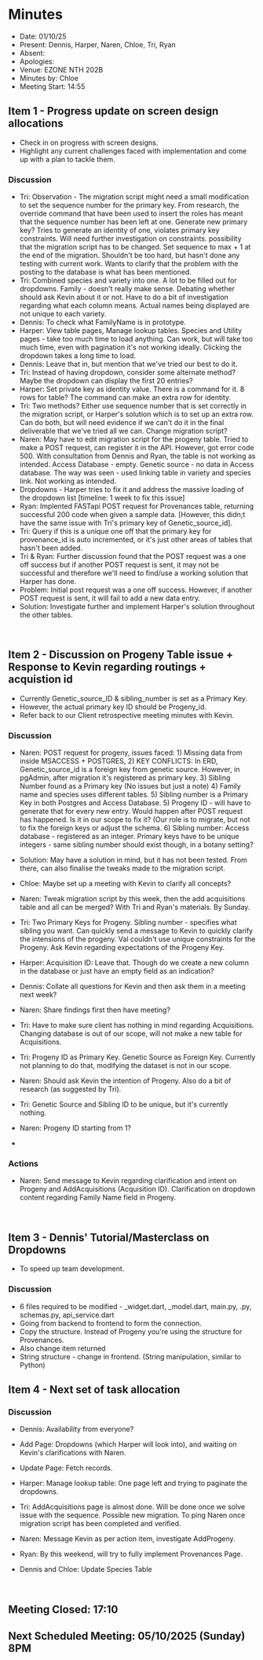 # Minutes 

- Date: 01/10/25
- Present: Dennis, Harper, Naren, Chloe, Tri, Ryan 
- Absent:
- Apologies:
- Venue: EZONE NTH 202B 
- Minutes by: Chloe
- Meeting Start: 14:55

## Item 1 -  Progress update on screen design allocations 
> **<Description>**
 - Check in on progress with screen designs.
 - Highlight any current challenges faced with implementation and come up with a plan to tackle them.
   
### Discussion
 - Tri: Observation - The migration script might need a small modification to set the sequence number for the primary key. From research, the override command that have been used to insert the roles has meant that the sequence number has been left at one. Generate new primary key? Tries to generate an identity of one, violates primary key constraints. Will need further investigation on constraints. possibility that the migration script has to be changed. Set sequence to max + 1 at the end of the migration. Shouldn't be too hard, but hasn't done any testing with current work. Wants to clarify that the problem with the posting to the database is what has been mentioned.
 - Tri: Combined species and variety into one. A lot to be filled out for dropdowns. Family - doesn't really make sense. Debating whether should ask Kevin about it or not. Have to do a bit of investigation regarding what each column means. Actual names being displayed are not unique to each variety.
 - Dennis: To check what FamilyName is in prototype.
 - Harper: View table pages, Manage lookup tables. Species and Utility pages - take too much time to load anything. Can work, but will take too much time, even with pagination it's not working ideally. Clicking the dropdown takes a long time to load.
 - Dennis: Leave that in, but mention that we've tried our best to do it.
 - Tri: Instead of having dropdown, consider some alternate method? Maybe the dropdown can display the first 20 entries?
 - Harper: Set private key as identity value. There is a command for it. 8 rows for table? The command can make an extra row for identity.
 - Tri: Two methods? Either use sequence number that is set correctly in the migration script, or Harper's solution which is to set up an extra row. Can do both, but will need evidence if we can't do it in the final deliverable that we've tried all we can. Change migration script?
 - Naren: May have to edit migration script for the progeny table. Tried to make a POST request, can register it in the API. However, got error code 500. With consultation from Dennis and Ryan, the table is not working as intended. Access Database - empty. Genetic source - no data in Access database. The way was seen - used linking table in variety and species link. Not working as intended. 
 - Dropdowns - Harper tries to fix it and address the massive loading of the dropdown list [timeline: 1 week to fix this issue]
 - Ryan: Implented FASTapi POST request for Provenances table, returning successful 200 code when given a sample data. [However, this didn;t have the same issue with Tri's primary key of Genetic_source_id].
 - Tri: Query if this is a unique one off that the primary key for provenance_id is auto incremented, or it's just other areas of tables that hasn't been added.
 - Tri & Ryan: Further discussion found that the POST request was a one off success but if another POST request is sent, it may not be successful and therefore we'll need to find/use a working solution that Harper has done.
 - Problem: Initial post request was a one off success. However, if another POST request is sent, it will fail to add a new data entry.
 - Solution: Investigate further and implement Harper's solution throughout the other tables.

<br>

## Item 2 - Discussion on Progeny Table issue + Response to Kevin regarding routings + acquistion id
> **<Description>**
 - Currently Genetic_source_ID & sibling_number is set as a Primary Key.
 - However, the actual primary key ID should be Progeny_id. 
 - Refer back to our Client retrospective meeting minutes with Kevin.
   
### Discussion
 - Naren: POST request for progeny, issues faced: 1) Missing data from inside MSACCESS + POSTGRES, 2) KEY CONFLICTS: In ERD, Genetic_source_id is a foreign key from genetic source. However, in pgAdmin, after migration it's registered as primary key. 3) Sibling Number found as a Primary key (No issues but just a note) 4) Family name and species uses different tables. 5) Sibling number is a Primary Key in both Postgres and Access Database. 5) Progeny ID - will have to generate that for every new entry. Would happen after POST request has happened. Is it in our scope to fix it? (Our role is to migrate, but not to fix the foreign keys or adjust the schema. 6) Sibling number: Access database - registered as an integer. Primary keys have to be unique integers - same sibling number should exist though, in a botany setting? 
 - Solution: May have a solution in mind, but it has not been tested. From there, can also finalise the tweaks made to the migration script.
 - Chloe: Maybe set up a meeting with Kevin to clarify all concepts? 
 - Naren: Tweak migration script by this week, then the add acquisitions table and all can be merged? With Tri and Ryan's materials. By Sunday.
 - Tri: Two Primary Keys for Progeny. Sibling number - specifies what sibling you want. Can quickly send a message to Kevin to quickly clarify the intensions of the progeny. Val couldn't use unique constraints for the Progeny. Ask Kevin regarding expectations of the Progeny Key.

 - Harper: Acquisition ID: Leave that. Though do we create a new column in the database or just have an empty field as an indication?
 - Dennis: Collate all questions for Kevin and then ask them in a meeting next week?
 - Naren: Share findings first then have meeting?
 - Tri: Have to make sure client has nothing in mind regarding Acquisitions. Changing database is out of our scope, will not make a new table for Acquisitions.
 - Tri: Progeny ID as Primary Key. Genetic Source as Foreign Key. Currently not planning to do that, modifying the dataset is not in our scope.
 - Naren: Should ask Kevin the intention of Progeny. Also do a bit of research (as suggested by Tri). 
 - Tri: Genetic Source and Sibling ID to be unique, but it's currently nothing.
 - Naren: Progeny ID starting from 1?
 - 
### Actions
 - Naren: Send message to Kevin regarding clarification and intent on Progeny and AddAcquisitions (Acquisition ID). Clarification on dropdown content regarding Family Name field in Progeny.

<br>

## Item 3 - Dennis' Tutorial/Masterclass on Dropdowns
> **<Description>**
- To speed up team development. 

### Discussion
- 6 files required to be modified - <page>_widget.dart, <page>_model.dart, main.py, <page>.py, schemas.py, api_service.dart
- Going from backend to frontend to form the connection.
 - Copy the structure. Instead of Progeny you're using the structure for Provenances.
 - Also change item returned
- String structure - change in frontend. (String manipulation, similar to Python)
  
   
## Item 4 - Next set of task allocation 
> **<Description>**

### Discussion
 - Dennis: Availability from everyone?
 - Add Page: Dropdowns (which Harper will look into), and waiting on Kevin's clarifications with Naren. 
 - Update Page: Fetch records.

 - Harper: Manage lookup table: One page left and trying to paginate the dropdowns.
 - Tri: AddAcquisitions page is almost done. Will be done once we solve issue with the sequence. Possible new migration. To ping Naren once migration script has been completed and verified.
 - Naren: Message Kevin as per action item, investigate AddProgeny. 
 - Ryan: By this weekend, will try to fully implement Provenances Page. 
 - Dennis and Chloe: Update Species Table

<br>

## Meeting Closed: 17:10

## Next Scheduled Meeting: 05/10/2025 (Sunday) 8PM
